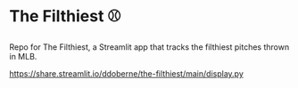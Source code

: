 # The Filthiest ⚾
Repo for The Filthiest, a Streamlit app that tracks the filthiest pitches thrown in MLB.

https://share.streamlit.io/ddoberne/the-filthiest/main/display.py
